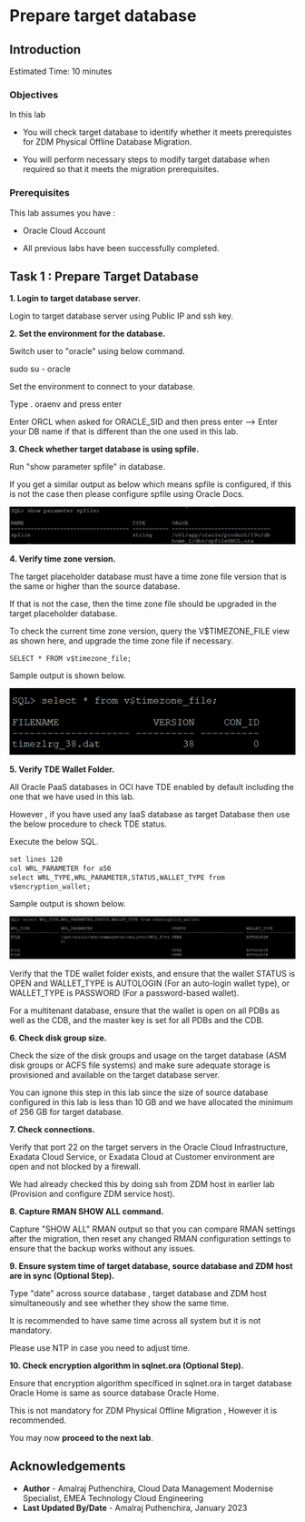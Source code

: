 # Prepare target database

## Introduction

Estimated Time: 10 minutes

### Objectives

In this lab

* You will check target database to identify whether it meets prerequistes for ZDM Physical Offline Database Migration.

* You will perform necessary steps to modify target database when required so that it meets the migration prerequisites.


### Prerequisites

This lab assumes you have :

* Oracle Cloud Account

* All previous labs have been successfully completed.

## Task 1 : Prepare Target Database

**1. Login to target database server.**

   Login to target database server using Public IP and ssh key.

**2. Set the environment for the database.**

   Switch user to "oracle" using below command.

   sudo su - oracle

   Set the environment to connect to your database.

   Type . oraenv and press enter 
    
   Enter ORCL when asked for ORACLE_SID and then press enter    --> Enter your DB name if that is different than the one used in this lab.

   
**3. Check whether target database is using spfile.**

   Run "show parameter spfile" in database.

   If you get a similar output as below which means spfile is configured, if this is not the case then please configure spfile using Oracle Docs.

   ![Image showing ouput of spfile check](./images/spfile.png)

**4. Verify time zone version.**

   The target placeholder database must have a time zone file version that is the same or higher than the source database. 
   
   If that is not the case, then the time zone file should be upgraded in the target placeholder database.

   To check the current time zone version, query the V$TIMEZONE_FILE view as shown here, and upgrade the time zone file if necessary.
   ```console
   SELECT * FROM v$timezone_file;
   ```   
   Sample output is shown below.
   
   ![Image showing timezone version](./images/timezone.png)

**5. Verify TDE Wallet Folder.**

   All Oracle PaaS databases in OCI have TDE enabled by default including the one that we have used in this lab.

   However , if you have used any IaaS database as target Database then use the below procedure to check TDE status.

   Execute the below SQL.
   ```console
   set lines 120
   col WRL_PARAMETER for a50
   select WRL_TYPE,WRL_PARAMETER,STATUS,WALLET_TYPE from v$encryption_wallet;   
   ```
   Sample output is shown below.

   ![Image showing TDE status of target database](./images/target-tde-status.png)

   Verify that the TDE wallet folder exists, and ensure that the wallet STATUS is OPEN and WALLET_TYPE is AUTOLOGIN (For an auto-login wallet type), or WALLET_TYPE is PASSWORD (For a password-based wallet). 
   
   For a multitenant database, ensure that the wallet is open on all PDBs as well as the CDB, and the master key is set for all PDBs and the CDB.

**6. Check disk group size.**

   Check the size of the disk groups and usage on the target database (ASM disk groups or ACFS file systems) and make sure adequate storage is provisioned and available on the target database server.

  You can ignone this step in this lab since the size of source database configured in this lab is less than 10 GB and we have allocated the minimum of 256 GB for target database.

**7. Check connections.**

   Verify that port 22 on the target servers in the Oracle Cloud Infrastructure, Exadata Cloud Service, or Exadata Cloud at Customer environment are open and not blocked by a firewall.

   We had already checked this by doing ssh from ZDM host in earlier lab (Provision and configure ZDM service host).

**8. Capture RMAN SHOW ALL command.**

   Capture "SHOW ALL" RMAN output so that you can compare RMAN settings after the migration, then reset any changed RMAN configuration settings to ensure that the backup works without any issues.

**9. Ensure system time of target database, source database and ZDM host are in sync (Optional Step).**

   Type "date" across source database , target database and ZDM host simultaneously and see whether they show the same time.

   It is recommended to have same time across all system but it is not mandatory.

   Please use NTP in case you need to adjust time.

**10. Check encryption algorithm in sqlnet.ora (Optional Step).**

   Ensure that encryption algorithm specificed in sqlnet.ora in target database Oracle Home is same as source database Oracle Home.

   This is not mandatory for ZDM Physical Offline Migration , However it is recommended.

You may now **proceed to the next lab**.

## Acknowledgements
* **Author** - Amalraj Puthenchira, Cloud Data Management Modernise Specialist, EMEA Technology Cloud Engineering
* **Last Updated By/Date** - Amalraj Puthenchira, January 2023

